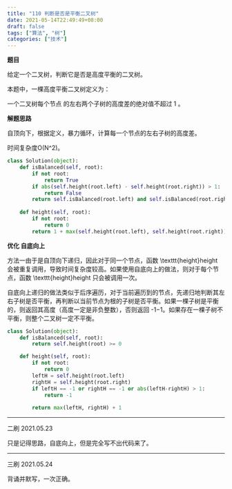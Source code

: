 ```yaml
---
title: "110 判断是否是平衡二叉树"
date: 2021-05-14T22:49:49+08:00
draft: false
tags: ["算法", "树"]
categories: ["技术"]
---
```



**题目**

给定一个二叉树，判断它是否是高度平衡的二叉树。

本题中，一棵高度平衡二叉树定义为：

一个二叉树每个节点 的左右两个子树的高度差的绝对值不超过 1 。


**解题思路**

自顶向下，根据定义，暴力循环，计算每一个节点的左右子树的高度差。

时间复杂度O(N^2)。

```python
class Solution(object):
    def isBalanced(self, root):
        if not root:
            return True
        if abs(self.height(root.left) - self.height(root.right)) > 1:
            return False
        return self.isBalanced(root.left) and self.isBalanced(root.right)
    
    def height(self, root):
        if not root:
            return 0
        return 1 + max(self.height(root.left), self.height(root.right))
```

**优化 自底向上**

方法一由于是自顶向下递归，因此对于同一个节点，函数 \texttt{height}height 会被重复调用，导致时间复杂度较高。如果使用自底向上的做法，则对于每个节点，函数 \texttt{height}height 只会被调用一次。

自底向上递归的做法类似于后序遍历，对于当前遍历到的节点，先递归地判断其左右子树是否平衡，再判断以当前节点为根的子树是否平衡。如果一棵子树是平衡的，则返回其高度（高度一定是非负整数），否则返回 -1−1。如果存在一棵子树不平衡，则整个二叉树一定不平衡。



```python
class Solution(object):
    def isBalanced(self, root):
        return self.height(root) >= 0

    def height(self, root):
        if not root:
            return 0
        leftH = self.height(root.left)
        rightH = self.height(root.right)
        if leftH == -1 or rightH == -1 or abs(leftH-rightH) > 1:
            return -1
      
        return max(leftH, rightH) + 1
```

---------

二刷 2021.05.23

只是记得思路，自底向上，但是完全写不出代码来了。

--------

三刷 2021.05.24

背诵并默写，一次正确。

